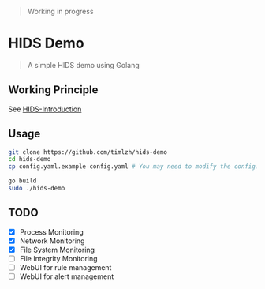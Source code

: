 > Working in progress

# HIDS Demo

> A simple HIDS demo using Golang

## Working Principle

See [HIDS-Introduction](HIDS-Introduction.md)

## Usage

```bash
git clone https://github.com/timlzh/hids-demo
cd hids-demo
cp config.yaml.example config.yaml # You may need to modify the config.yaml

go build
sudo ./hids-demo
```

## TODO

- [x] Process Monitoring
- [x] Network Monitoring
- [x] File System Monitoring
- [ ] File Integrity Monitoring
- [ ] WebUI for rule management
- [ ] WebUI for alert management
